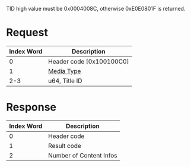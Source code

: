 TID high value must be 0x0004008C, otherwise 0xE0E0801F is returned.

# Request

| Index Word | Description                                            |
|------------|--------------------------------------------------------|
| 0          | Header code \[0x100100C0\]                             |
| 1          | [Media Type](Filesystem_services#MediaType "wikilink") |
| 2-3        | u64, Title ID                                          |

# Response

| Index Word | Description             |
|------------|-------------------------|
| 0          | Header code             |
| 1          | Result code             |
| 2          | Number of Content Infos |